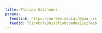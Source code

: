 ```yaml
---
title: Philipp Waldhauer
params:
  feedlink: https://norden.social/@pwa.rss
  feedid: 751c4bc719b113f1abc9ad0a12e27eeb
---
```

